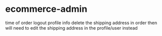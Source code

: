 # ecommerce-admin

time of order
logout
profile info
delete the shipping address in order then will need to edit the shipping address in the profile/user instead
